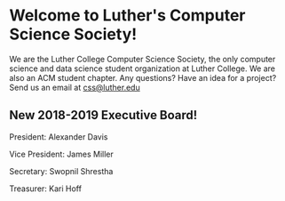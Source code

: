 # Welcome to Luther's Computer Science Society!

We are the Luther College Computer Science Society, the only computer science and data science student organization at Luther College. We are also an ACM student chapter. Any questions? Have an idea for a project? Send us an email at [css@luther.edu](mailto:css@luther.edu)

## New 2018-2019 Executive Board!
President: Alexander Davis

Vice President: James Miller

Secretary: Swopnil Shrestha

Treasurer: Kari Hoff
